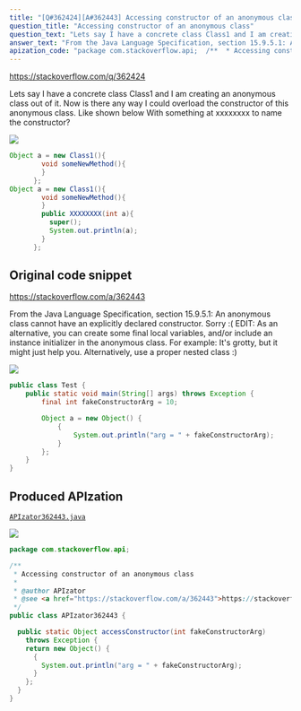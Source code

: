 ```yaml
---
title: "[Q#362424][A#362443] Accessing constructor of an anonymous class"
question_title: "Accessing constructor of an anonymous class"
question_text: "Lets say I have a concrete class Class1 and I am creating an anonymous class out of it. Now is there any way I could overload the constructor of this anonymous class. Like shown below With something at xxxxxxxx to name the constructor?"
answer_text: "From the Java Language Specification, section 15.9.5.1: An anonymous class cannot have an   explicitly declared constructor. Sorry :( EDIT: As an alternative, you can create some final local variables, and/or include an instance initializer in the anonymous class. For example: It's grotty, but it might just help you. Alternatively, use a proper nested class :)"
apization_code: "package com.stackoverflow.api;  /**  * Accessing constructor of an anonymous class  *  * @author APIzator  * @see <a href=\"https://stackoverflow.com/a/362443\">https://stackoverflow.com/a/362443</a>  */ public class APIzator362443 {    public static Object accessConstructor(int fakeConstructorArg)     throws Exception {     return new Object() {       {         System.out.println(\"arg = \" + fakeConstructorArg);       }     };   } }"
---
```


https://stackoverflow.com/q/362424

Lets say I have a concrete class Class1 and I am creating an anonymous class out of it.
Now is there any way I could overload the constructor of this anonymous class. Like shown below
With something at xxxxxxxx to name the constructor?


<div class="code-logo"><img src="/stackoverflow.png" /></div>

```java
Object a = new Class1(){
        void someNewMethod(){
        }
      };
Object a = new Class1(){
        void someNewMethod(){
        }
        public XXXXXXXX(int a){
          super();
          System.out.println(a);
        }
      };
```


## Original code snippet

https://stackoverflow.com/a/362443

From the Java Language Specification, section 15.9.5.1:
An anonymous class cannot have an
  explicitly declared constructor.
Sorry :(
EDIT: As an alternative, you can create some final local variables, and/or include an instance initializer in the anonymous class. For example:
It&#x27;s grotty, but it might just help you. Alternatively, use a proper nested class :)

<div class="code-logo"><img src="/stackoverflow.png" /></div>

```java
public class Test {
    public static void main(String[] args) throws Exception {
        final int fakeConstructorArg = 10;

        Object a = new Object() {
            {
                System.out.println("arg = " + fakeConstructorArg);
            }
        };
    }
}
```

## Produced APIzation

[`APIzator362443.java`](https://github.com/pasqualesalza/apization-temp-data/raw/master/search/APIzator362443.java)

<div class="code-logo"><img src="/apizator.png" /></div>

```java
package com.stackoverflow.api;

/**
 * Accessing constructor of an anonymous class
 *
 * @author APIzator
 * @see <a href="https://stackoverflow.com/a/362443">https://stackoverflow.com/a/362443</a>
 */
public class APIzator362443 {

  public static Object accessConstructor(int fakeConstructorArg)
    throws Exception {
    return new Object() {
      {
        System.out.println("arg = " + fakeConstructorArg);
      }
    };
  }
}

```